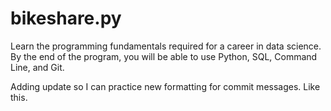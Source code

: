 # bikeshare.py

Learn the programming fundamentals required for a career in data science. By the end of the program, you will be able to use Python, SQL, Command Line, and Git.

Adding update so I can practice new formatting for commit messages. 
Like this.
